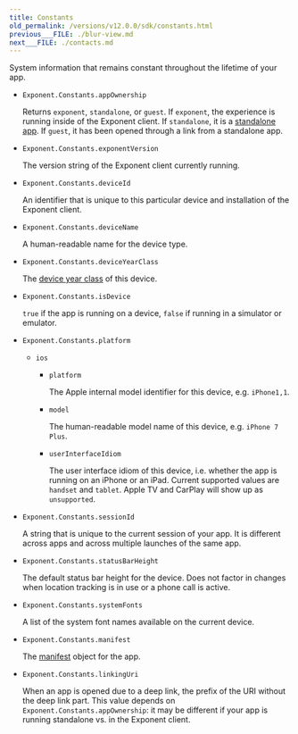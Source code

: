 ```yaml
---
title: Constants
old_permalink: /versions/v12.0.0/sdk/constants.html
previous___FILE: ./blur-view.md
next___FILE: ./contacts.md
---
```


System information that remains constant throughout the lifetime of your app.

-   `Exponent.Constants.appOwnership`

    Returns `exponent`, `standalone`, or `guest`. If `exponent`, the experience is running inside of the Exponent client. If `standalone`, it is a [standalone app](../guides/building-standalone-apps.html#building-standalone-apps). If `guest`, it has been opened through a link from a standalone app.

-   `Exponent.Constants.exponentVersion`

    The version string of the Exponent client currently running.

-   `Exponent.Constants.deviceId`

    An identifier that is unique to this particular device and installation of the Exponent client.

-   `Exponent.Constants.deviceName`

    A human-readable name for the device type.

-   `Exponent.Constants.deviceYearClass`

    The [device year class](https://github.com/facebook/device-year-class) of this device.

-   `Exponent.Constants.isDevice`

    `true` if the app is running on a device, `false` if running in a simulator or emulator.

-   `Exponent.Constants.platform`

    -   `ios`

        -   `platform`

            The Apple internal model identifier for this device, e.g. `iPhone1,1`.

        -   `model`

            The human-readable model name of this device, e.g. `iPhone 7 Plus`.

        -   `userInterfaceIdiom`

            The user interface idiom of this device, i.e. whether the app is running on an iPhone or an iPad. Current supported values are `handset` and `tablet`. Apple TV and CarPlay will show up as `unsupported`.

-   `Exponent.Constants.sessionId`

    A string that is unique to the current session of your app. It is different across apps and across multiple launches of the same app.

-   `Exponent.Constants.statusBarHeight`

    The default status bar height for the device. Does not factor in changes when location tracking is in use or a phone call is active.

-   `Exponent.Constants.systemFonts`

    A list of the system font names available on the current device.

-   `Exponent.Constants.manifest`

    The [manifest](../guides/how-exponent-works.html#exponent-manifest) object for the app.

-   `Exponent.Constants.linkingUri`

    When an app is opened due to a deep link, the prefix of the URI without the deep link part. This value depends on `Exponent.Constants.appOwnership`: it may be different if your app is running standalone vs. in the Exponent client.
